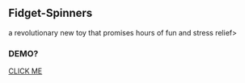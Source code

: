 
## Fidget-Spinners
 a revolutionary new toy that promises hours of fun and stress relief>

### DEMO?
[CLICK ME](https://melvin1atieno.github.io/Fidget-Spinners/)
    